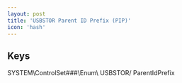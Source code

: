 ```yaml
---
layout: post
title: 'USBSTOR Parent ID Prefix (PIP)'
icon: 'hash'
---
```


## Keys

SYSTEM\ControlSet###\Enum\ USBSTOR\/ ParentIdPrefix

